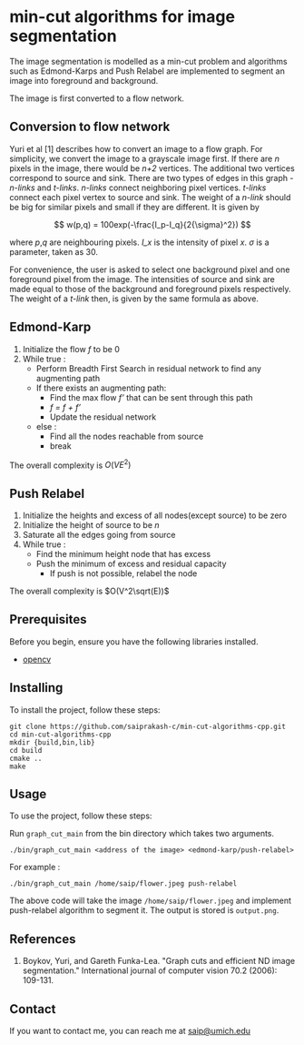 # min-cut algorithms for image segmentation 

The image segmentation is modelled as a min-cut problem and algorithms such as Edmond-Karps and Push Relabel are implemented to segment an image into foreground and background.

The image is first converted to a flow network.

## Conversion to flow network

Yuri et al [1] describes how to convert an image to a flow graph. For simplicity, we convert the image to a grayscale image first. 
If there are *n* pixels in the image, there would be *n+2* vertices. The additional two vertices correspond to source and sink. 
There are two types of edges in this graph - *n-links* and *t-links*. *n-links* connect neighboring pixel vertices. *t-links* connect
each pixel vertex to source and sink. The weight of a *n-link* should be big for similar pixels and small if they are different. It is given by 

$$ w(p,q) = 100exp(-\frac{I_p-I_q}{2{\sigma}^2}) $$

where *p*,*q* are neighbouring pixels. *I_x* is the intensity of pixel *x*. $\sigma$ is a parameter, taken as 30. 

For convenience, the user is asked to select one background pixel and one foreground pixel from the image. The intensities of source and sink are made equal to those of the background and foreground pixels respectively. The weight of a *t-link* then, is given by the same formula as above.  

## Edmond-Karp
1. Initialize the flow *f* to be 0
2. While true :
   * Perform Breadth First Search in residual network to find any
augmenting path
   * If there exists an augmenting path:
     * Find the max flow *f’* that can be sent through this path
     * *f = f + f’*
     * Update the residual network
   * else :
     * Find all the nodes reachable from source
     * break

The overall complexity is $O(VE^2)$

## Push Relabel
1. Initialize the heights and excess of all nodes(except source) to be zero
2. Initialize the height of source to be *n*
3. Saturate all the edges going from source
4. While true :
    * Find the minimum height node that has excess
    * Push the minimum of excess and residual capacity
        * If push is not possible, relabel the node

The overall complexity is $O(V^2\sqrt(E))$

## Prerequisites

Before you begin, ensure you have the following libraries installed.
<!--- These are just example requirements. Add, duplicate or remove as required --->

* [opencv](https://github.com/Itseez/opencv.git) 

## Installing

To install the project, follow these steps:

```
git clone https://github.com/saiprakash-c/min-cut-algorithms-cpp.git
cd min-cut-algorithms-cpp
mkdir {build,bin,lib}
cd build
cmake ..
make
```
## Usage

To use the project, follow these steps:

Run `graph_cut_main` from the bin directory which takes two arguments. 
```
./bin/graph_cut_main <address of the image> <edmond-karp/push-relabel>
```

For example :

```
./bin/graph_cut_main /home/saip/flower.jpeg push-relabel
```

The above code will take the image `/home/saip/flower.jpeg` and implement push-relabel algorithm to segment it. The output is stored is `output.png`.

## References

1. Boykov, Yuri, and Gareth Funka-Lea. "Graph cuts and efficient ND image segmentation." International journal of computer vision 70.2 (2006): 109-131.

## Contact

If you want to contact me, you can reach me at saip@umich.edu
